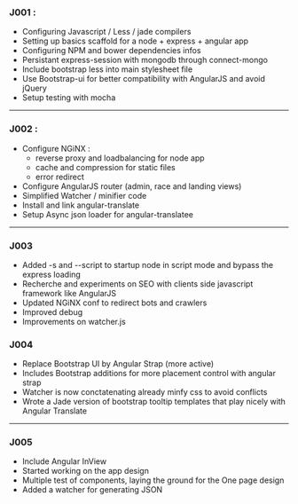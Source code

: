 ### J001 :
  - Configuring Javascript / Less / jade compilers
  - Setting up basics scaffold for a node + express + angular app
  - Configuring NPM and bower dependencies infos
  - Persistant express-session with mongodb through connect-mongo
  - Include bootstrap less into main stylesheet file
  - Use Bootstrap-ui for better compatibility with AngularJS and avoid jQuery
  - Setup testing with mocha

---

### J002 :
  - Configure NGiNX :
    - reverse proxy and loadbalancing for node app
    - cache and compression for static files
    - error redirect
  - Configure AngularJS router (admin, race and landing views)
  - Simplified Watcher / minifier code
  - Install and link angular-translate
  - Setup Async json loader for angular-translatee

---

### J003
 - Added -s and --script to startup node in script mode and bypass the express loading
 - Recherche and experiments on SEO with clients side javascript framework like AngularJS
 - Updated NGiNX conf to redirect bots and crawlers
 - Improved debug
 - Improvements on watcher.js
 
### J004
 - Replace Bootstrap UI by Angular Strap (more active)
 - Includes Bootstrap additions for more placement control with angular strap
 - Watcher is now conctatenating already minfy css to avoid conflicts
 - Wrote a Jade version of bootstrap tooltip templates that play nicely with Angular Translate

---

### J005
 - Include Angular InView
 - Started working on the app design
 - Multiple test of components, laying the ground for the One page design
 - Added a watcher for generating JSON